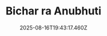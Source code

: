 ---
title: "Bichar ra Anubhuti"
date: "2025-08-16T19:43:17.460Z"
read_year: "NO"
recommendation: '3'
url: /bookshelf/bichar-ra-anubhuti
---